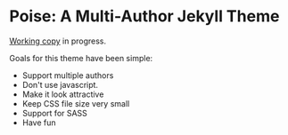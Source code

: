 # Poise: A Multi-Author Jekyll Theme

[Working copy](http://whaleen.github.io/poise/authors/) in progress.

Goals for this theme have been simple:

- Support multiple authors
- Don't use javascript.
- Make it look attractive
- Keep CSS file size very small
- Support for SASS
- Have fun
